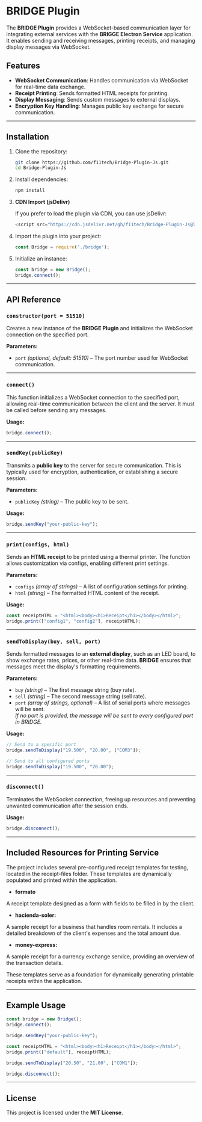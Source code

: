 # BRIDGE Plugin

The **BRIDGE Plugin** provides a WebSocket-based communication layer for integrating external services with the **BRIGGE Electron Service** application. It enables sending and receiving messages, printing receipts, and managing display messages via WebSocket.

## Features

- **WebSocket Communication**: Handles communication via WebSocket for real-time data exchange.
- **Receipt Printing**: Sends formatted HTML receipts for printing.
- **Display Messaging**: Sends custom messages to external displays.
- **Encryption Key Handling**: Manages public key exchange for secure communication.

---

## Installation

1. Clone the repository:
   ```bash
   git clone https://github.com/f11tech/Bridge-Plugin-Js.git
   cd Bridge-Plugin-Js
   ```

2. Install dependencies:
   ```bash
   npm install
   ```

3. **CDN Import (jsDelivr)**
   
   If you prefer to load the plugin via CDN, you can use jsDelivr:
   ```js
   <script src="https://cdn.jsdelivr.net/gh/f11tech/Bridge-Plugin-Js@latest/dist/bridge.min.js"></script>
   ```
   
4. Import the plugin into your project:
   ```js
   const Bridge = require('./bridge');
   ```

5. Initialize an instance:
   ```js
   const bridge = new Bridge();
   bridge.connect();
   ```


---

## API Reference

### `constructor(port = 51510)`

Creates a new instance of the **BRIDGE Plugin** and initializes the WebSocket connection on the specified port.

**Parameters:**
- `port` *(optional, default: 51510)* – The port number used for WebSocket communication.

---

### `connect()`

This function initializes a WebSocket connection to the specified port, allowing real-time communication between the client and the server. It must be called before sending any messages.

**Usage:**
```js
bridge.connect();
```

---

### `sendKey(publicKey)`

Transmits a **public key** to the server for secure communication. This is typically used for encryption, authentication, or establishing a secure session.

**Parameters:**
- `publicKey` *(string)* – The public key to be sent.

**Usage:**
```js
bridge.sendKey("your-public-key");
```

---

### `print(configs, html)`

Sends an **HTML receipt** to be printed using a thermal printer. The function allows customization via configs, enabling different print settings.

**Parameters:**
- `configs` *(array of strings)* – A list of configuration settings for printing.
- `html` *(string)* – The formatted HTML content of the receipt.

**Usage:**
```js
const receiptHTML = "<html><body><h1>Receipt</h1></body></html>";
bridge.print(["config1", "config2"], receiptHTML);
```

---

### `sendToDisplay(buy, sell, port)`

Sends formatted messages to an **external display**, such as an LED board, to show exchange rates, prices, or other real-time data. **BRIDGE** ensures that messages meet the display's formatting requirements.

**Parameters:**
- `buy` *(string)* – The first message string (buy rate).
- `sell` *(string)* – The second message string (sell rate).
- `port` *(array of strings, optional)* – A list of serial ports where messages will be sent.  
  *If no port is provided, the message will be sent to every configured port in BRIDGE.*

**Usage:**
```js
// Send to a specific port
bridge.sendToDisplay("19.500", "20.00", ["COM3"]);

// Send to all configured ports
bridge.sendToDisplay("19.500", "20.00");
```

---

### `disconnect()`

Terminates the WebSocket connection, freeing up resources and preventing unwanted communication after the session ends.

**Usage:**
```js
bridge.disconnect();
```

---

## Included Resources for Printing Service
The project includes several pre-configured receipt templates for testing, located in the receipt-files folder. These templates are dynamically populated and printed within the application.

- **formato**

A receipt template designed as a form with fields to be filled in by the client.

- **hacienda-soler:**

A sample receipt for a business that handles room rentals. It includes a detailed breakdown of the client's expenses and the total amount due.

- **money-express:**

A sample receipt for a currency exchange service, providing an overview of the transaction details.

These templates serve as a foundation for dynamically generating printable receipts within the application.

---

## Example Usage

```js
const bridge = new Bridge();
bridge.connect();

bridge.sendKey("your-public-key");

const receiptHTML = "<html><body><h1>Receipt</h1></body></html>";
bridge.print(["default"], receiptHTML);

bridge.sendToDisplay("20.50", "21.00", ["COM1"]);

bridge.disconnect();
```
---

## License

This project is licensed under the **MIT License**.
